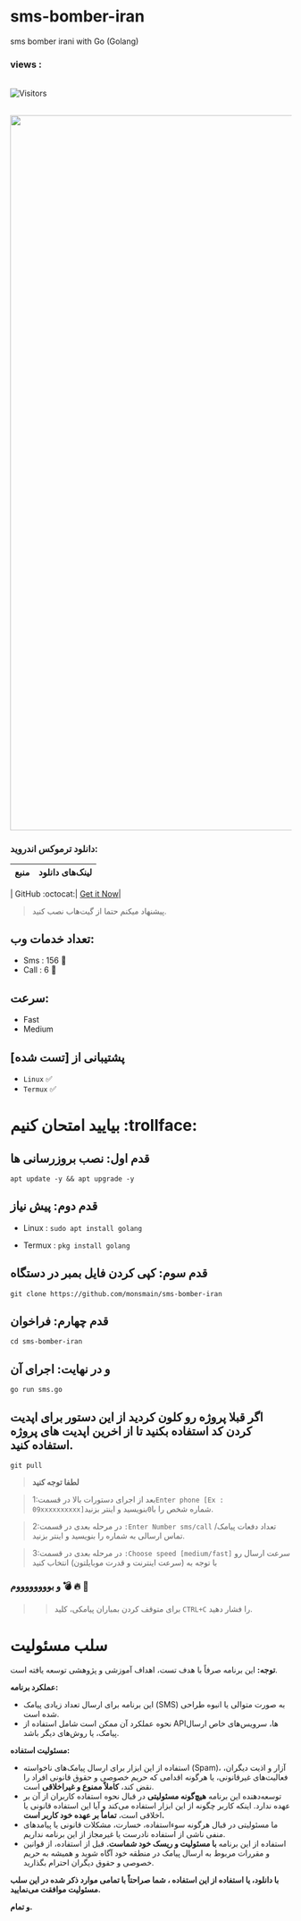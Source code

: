 # sms-bomber-iran
sms bomber irani with Go (Golang)


 <h3>views :</h3> <br>
 <img src="https://profile-counter.glitch.me/monsmain/count.svg" alt="Visitors"><p align="center">
  <br><img src="https://github.com/NiREvil/workers-cloudflare/blob/main/Other/pics/snake.svg" width="1280px">


### دانلود ترموکس اندروید:



| منبع | لینک‌های دانلود |
|:--------:| -------------:|

|  GitHub :octocat:| [Get it Now](https://github.com/termux/termux-app/releases)|
> پیشنهاد میکنم حتما از گیت‌هاب نصب کنید.

## تعداد خدمات وب:

- Sms : 156 🧨
- Call : 6 🧨

## سرعت:
- Fast
- Medium

## پشتیبانی از [تست شده]
- `Linux` ✅
- `Termux` ✅
# بیایید امتحان کنیم :trollface:
## قدم اول: نصب بروزرسانی ها
```
apt update -y && apt upgrade -y
```


## قدم دوم: پیش نیاز

- Linux : `sudo apt install golang `

- Termux : `pkg install golang `



## قدم سوم: کپی کردن فایل بمبر در دستگاه

```
git clone https://github.com/monsmain/sms-bomber-iran
```
## قدم چهارم: فراخوان
```
cd sms-bomber-iran
```
## و در نهایت: اجرای آن
```
go run sms.go
```
## اگر قبلا پروژه رو کلون کردید از این دستور برای اپدیت کردن کد استفاده بکنید تا از اخرین اپدیت های پروژه استفاده کنید.
```
git pull
```


>  **لطفا توجه کنید**                        

>1:بعد از اجرای دستورات بالا در قسمت`Enter phone [Ex : 09xxxxxxxxxx]`شماره شخص را با` 0 `بنویسید و اینتر بزنید.

>2:در مرحله بعدی در قسمت `:Enter Number sms/call` تعداد دفعات پیامک/تماس ارسالی به شماره را بنویسید و اینتر بزنید.

>3:در مرحله بعدی در قسمت `:Choose speed [medium/fast]` سرعت ارسال رو با توجه به (سرعت اینترنت و قدرت موبایلتون) انتخاب کنید 

### و بووووووووم :bomb: :fire: :ghost:
> > برای متوقف کردن بمباران پیامکی، کلید `CTRL+C` را فشار دهید.


# سلب مسئولیت

**توجه:** این برنامه صرفاً با هدف تست، اهداف آموزشی و پژوهشی توسعه یافته است.

**عملکرد برنامه:**

* این برنامه برای ارسال تعداد زیادی پیامک (SMS) به صورت متوالی یا انبوه طراحی شده است.
* نحوه عملکرد آن ممکن است شامل استفاده از APIها، سرویس‌های خاص ارسال پیامک، یا روش‌های دیگر باشد.

**مسئولیت استفاده:**

* استفاده از این ابزار برای ارسال پیامک‌های ناخواسته (Spam)، آزار و اذیت دیگران، فعالیت‌های غیرقانونی، یا هرگونه اقدامی که حریم خصوصی و حقوق قانونی افراد را نقض کند، **کاملاً ممنوع و غیراخلاقی** است.
* توسعه‌دهنده این برنامه **هیچ‌گونه مسئولیتی** در قبال نحوه استفاده کاربران از آن بر عهده ندارد. اینکه کاربر چگونه از این ابزار استفاده می‌کند و آیا این استفاده قانونی یا اخلاقی است، **تماماً بر عهده خود کاربر است.**
* ما مسئولیتی در قبال هرگونه سوءاستفاده، خسارت، مشکلات قانونی یا پیامدهای منفی ناشی از استفاده نادرست یا غیرمجاز از این برنامه نداریم.
* استفاده از این برنامه **با مسئولیت و ریسک خود شماست.** قبل از استفاده، از قوانین و مقررات مربوط به ارسال پیامک در منطقه خود آگاه شوید و همیشه به حریم خصوصی و حقوق دیگران احترام بگذارید.

**با دانلود، یا استفاده از این استفاده ، شما صراحتاً با تمامی موارد ذکر شده در این سلب مسئولیت موافقت می‌نمایید.**








**و تمام.** 
